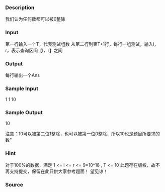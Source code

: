
### Description
我们认为任何数都可以被0整除

### Input

第一行输入一个T，代表测试组数
从第二行到第T+1行，每行一组测试，输入l，r，表示查询区间【l，r】之间



### Output

每行输出一个Ans



### Sample Input
1
1 10
### Sample Output
10

注意：10可以被第二位1整除，也可以被第一位0整除，所以10也是题目所要求的数”


### Hint
对于100%的数据，满足 1 <= l <= r <= 9*10^18 , T <= 10
此题存在版权，故不再支持提交，保留在此只供大家参考题面！ 望见谅！


### Source
